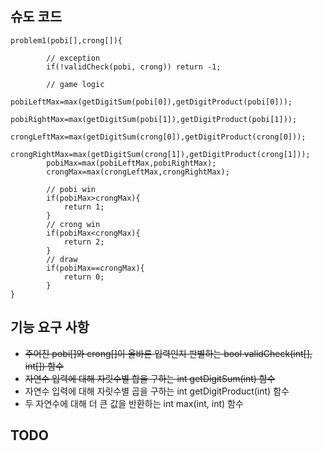 ## 슈도 코드

```
problem1(pobi[],crong[]){

        // exception
        if(!validCheck(pobi, crong)) return -1;
        
        // game logic
        pobiLeftMax=max(getDigitSum(pobi[0]),getDigitProduct(pobi[0]));
        pobiRightMax=max(getDigitSum(pobi[1]),getDigitProduct(pobi[1]));
        crongLeftMax=max(getDigitSum(crong[0]),getDigitProduct(crong[0]));
        crongRightMax=max(getDigitSum(crong[1]),getDigitProduct(crong[1]));
        pobiMax=max(pobiLeftMax,pobiRightMax);
        crongMax=max(crongLeftMax,crongRightMax);
        
        // pobi win
        if(pobiMax>crongMax){
            return 1;
        }
        // crong win
        if(pobiMax<crongMax){
            return 2;
        }
        // draw
        if(pobiMax==crongMax){
            return 0;
        }
}
```

## 기능 요구 사항
- ~~주어진 pobi[]와 crong[]이 올바른 입력인지 판별하는 bool validCheck(int[], int[]) 함수~~
- ~~자연수 입력에 대해 자릿수별 합을 구하는 int getDigitSum(int) 함수~~
- 자연수 입력에 대해 자릿수별 곱을 구하는 int getDigitProduct(int) 함수
- 두 자연수에 대해 더 큰 값을 반환하는 int max(int, int) 함수

TODO
- 